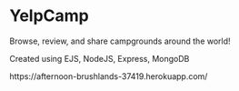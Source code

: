 # YelpCamp
<p>Browse, review, and share campgrounds around the world!</p>
<p>Created using EJS, NodeJS, Express, MongoDB
<p>https://afternoon-brushlands-37419.herokuapp.com/</p>
